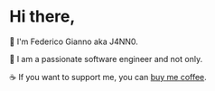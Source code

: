# Hi there,

👋 I'm Federico Gianno aka J4NN0.

🤖 I am a passionate software engineer and not only.

☕️ If you want to support me, you can [buy me coffee](https://www.buymeacoffee.com/J4NN0).
